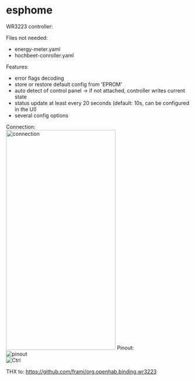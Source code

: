# esphome

WR3223 controller:

Files not needed:
- energy-meter.yaml 
- hochbeet-conroller.yaml


Features:

- error flags decoding
- store or restore default config from 'EPROM'
- auto detect of control panel -> if not attached, controller writes current state
- status update at least every 20 seconds (default: 10s, can be configured in the UI)
- several config options

Connection:
<br/>
<img src="https://github.com/schmurgel-tg/esphome/blob/main/images/20230101_174032.jpg?raw=true" alt="connection" width="300" height="600" />
Pinout:
<br/>
<img src="https://github.com/schmurgel-tg/esphome/blob/main/pinout.jpg?raw=true" alt="pinout" />
<br/>
<img src="https://github.com/schmurgel-tg/esphome/blob/main/ctrlPanel.jpg?raw=true" alt="Ctrl" />
<br/>

THX to:
https://github.com/frami/org.openhab.binding.wr3223
